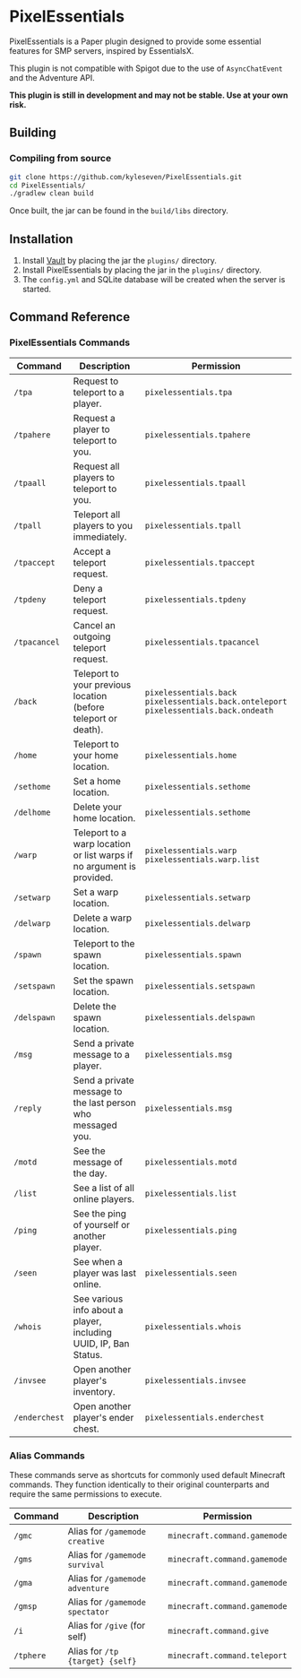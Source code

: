 # PixelEssentials

PixelEssentials is a Paper plugin designed to provide some essential features for SMP servers, inspired by EssentialsX.

This plugin is not compatible with Spigot due to the use of `AsyncChatEvent` and the Adventure API.

**This plugin is still in development and may not be stable. Use at your own risk.**

## Building

### Compiling from source

```bash
git clone https://github.com/kyleseven/PixelEssentials.git
cd PixelEssentials/
./gradlew clean build
```

Once built, the jar can be found in the `build/libs` directory.

## Installation

1. Install [Vault](https://www.spigotmc.org/resources/vault.34315/) by placing the jar the `plugins/` directory.
2. Install PixelEssentials by placing the jar in the `plugins/` directory.
3. The `config.yml` and SQLite database will be created when the server is started.

## Command Reference

### PixelEssentials Commands

| Command       | Description                                                           | Permission                                                                                      |
|---------------|-----------------------------------------------------------------------|-------------------------------------------------------------------------------------------------|
| `/tpa`        | Request to teleport to a player.                                      | `pixelessentials.tpa`                                                                           |
| `/tpahere`    | Request a player to teleport to you.                                  | `pixelessentials.tpahere`                                                                       |
| `/tpaall`     | Request all players to teleport to you.                               | `pixelessentials.tpaall`                                                                        |
| `/tpall`      | Teleport all players to you immediately.                              | `pixelessentials.tpall`                                                                         |
| `/tpaccept`   | Accept a teleport request.                                            | `pixelessentials.tpaccept`                                                                      |
| `/tpdeny`     | Deny a teleport request.                                              | `pixelessentials.tpdeny`                                                                        |
| `/tpacancel`  | Cancel an outgoing teleport request.                                  | `pixelessentials.tpacancel`                                                                     |
| `/back`       | Teleport to your previous location (before teleport or death).        | `pixelessentials.back`<br/>`pixelessentials.back.onteleport`<br/>`pixelessentials.back.ondeath` |
| `/home`       | Teleport to your home location.                                       | `pixelessentials.home`                                                                          |
| `/sethome`    | Set a home location.                                                  | `pixelessentials.sethome`                                                                       |
| `/delhome`    | Delete your home location.                                            | `pixelessentials.sethome`                                                                       |
| `/warp`       | Teleport to a warp location or list warps if no argument is provided. | `pixelessentials.warp`<br/>`pixelessentials.warp.list`                                          |
| `/setwarp`    | Set a warp location.                                                  | `pixelessentials.setwarp`                                                                       |
| `/delwarp`    | Delete a warp location.                                               | `pixelessentials.delwarp`                                                                       |
| `/spawn`      | Teleport to the spawn location.                                       | `pixelessentials.spawn`                                                                         |
| `/setspawn`   | Set the spawn location.                                               | `pixelessentials.setspawn`                                                                      |
| `/delspawn`   | Delete the spawn location.                                            | `pixelessentials.delspawn`                                                                      |
| `/msg`        | Send a private message to a player.                                   | `pixelessentials.msg`                                                                           |
| `/reply`      | Send a private message to the last person who messaged you.           | `pixelessentials.msg`                                                                           |
| `/motd`       | See the message of the day.                                           | `pixelessentials.motd`                                                                          |
| `/list`       | See a list of all online players.                                     | `pixelessentials.list`                                                                          |
| `/ping`       | See the ping of yourself or another player.                           | `pixelessentials.ping`                                                                          |
| `/seen`       | See when a player was last online.                                    | `pixelessentials.seen`                                                                          |
| `/whois`      | See various info about a player, including UUID, IP, Ban Status.      | `pixelessentials.whois`                                                                         |
| `/invsee`     | Open another player's inventory.                                      | `pixelessentials.invsee`                                                                        |
| `/enderchest` | Open another player's ender chest.                                    | `pixelessentials.enderchest`                                                                    |

### Alias Commands

These commands serve as shortcuts for commonly used default Minecraft commands.
They function identically to their original counterparts and require the same permissions to execute.

| Command   | Description                     | Permission                   |
|-----------|---------------------------------|------------------------------|
| `/gmc`    | Alias for `/gamemode creative`  | `minecraft.command.gamemode` |
| `/gms`    | Alias for `/gamemode survival`  | `minecraft.command.gamemode` |
| `/gma`    | Alias for `/gamemode adventure` | `minecraft.command.gamemode` |
| `/gmsp`   | Alias for `/gamemode spectator` | `minecraft.command.gamemode` |
| `/i`      | Alias for `/give` (for self)    | `minecraft.command.give`     |
| `/tphere` | Alias for `/tp {target} {self}` | `minecraft.command.teleport` |
